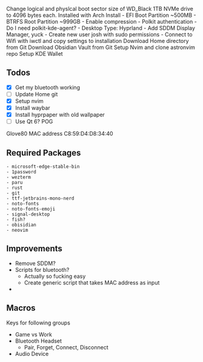 Change logical and physlcal boot sector size of WD_Black 1TB NVMe drive to 4096 bytes each.
Installed with Arch Install
	- EFI Boot Partition ~500MB
	- BTRFS Root Partition ~999GB
		- Enable compression
	- Polkit authentication
		- Do I need polkit-kde-agent?
	- Desktop Type: Hyprland
		- Add SDDM Display Manager, yuck
	- Create new user josh with sudo permissions
	- Connect to Wifi with iwctl and copy settings to installation
Download Home directory from Git
Download Obsidian Vault from Git
Setup Nvim and clone astronvim repo
Setup KDE Wallet

## Todos

- [x] Get my bluetooth working
- [ ] Update Home git
- [x] Setup nvim
- [x] Install  waybar
- [x] Install hyprpaper with old wallpaper
- [ ] Use Qt 6? POG

Glove80 MAC address C8:59:D4:D8:34:40


## Required Packages
	
	- microsoft-edge-stable-bin
	- 1password
	- wezterm
	- paru
	- rust
	- git
	- ttf-jetbrains-mono-nerd
	- noto-fonts
	- noto-fonts-emoji
	- signal-desktop
	- fish?
	- obisidian
	- neovim

## Improvements

- Remove SDDM?
- Scripts for bluetooth?
	- Actually so fucking easy
	- Create generic script that takes MAC address as input
- 

## Macros

Keys for following groups
- Game vs Work
- Bluetooth Headset
	- Pair, Forget,  Connect, Disconnect
- Audio Device